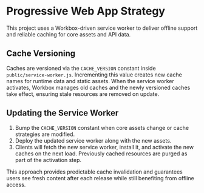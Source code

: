 # Progressive Web App Strategy

This project uses a Workbox-driven service worker to deliver offline support
and reliable caching for core assets and API data.

## Cache Versioning

Caches are versioned via the `CACHE_VERSION` constant inside
`public/service-worker.js`. Incrementing this value creates new cache names for
runtime data and static assets. When the service worker activates, Workbox
manages old caches and the newly versioned caches take effect, ensuring stale
resources are removed on update.

## Updating the Service Worker

1. Bump the `CACHE_VERSION` constant when core assets change or cache
   strategies are modified.
2. Deploy the updated service worker along with the new assets.
3. Clients will fetch the new service worker, install it, and activate the new
   caches on the next load. Previously cached resources are purged as part of
   the activation step.

This approach provides predictable cache invalidation and guarantees users see
fresh content after each release while still benefiting from offline access.
